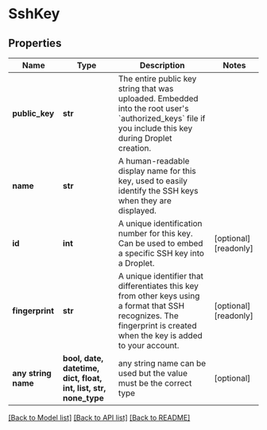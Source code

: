 # SshKey


## Properties
Name | Type | Description | Notes
------------ | ------------- | ------------- | -------------
**public_key** | **str** | The entire public key string that was uploaded. Embedded into the root user&#39;s &#x60;authorized_keys&#x60; file if you include this key during Droplet creation. | 
**name** | **str** | A human-readable display name for this key, used to easily identify the SSH keys when they are displayed. | 
**id** | **int** | A unique identification number for this key. Can be used to embed a  specific SSH key into a Droplet. | [optional] [readonly] 
**fingerprint** | **str** | A unique identifier that differentiates this key from other keys using  a format that SSH recognizes. The fingerprint is created when the key is added to your account. | [optional] [readonly] 
**any string name** | **bool, date, datetime, dict, float, int, list, str, none_type** | any string name can be used but the value must be the correct type | [optional]

[[Back to Model list]](../README.md#documentation-for-models) [[Back to API list]](../README.md#documentation-for-api-endpoints) [[Back to README]](../README.md)


